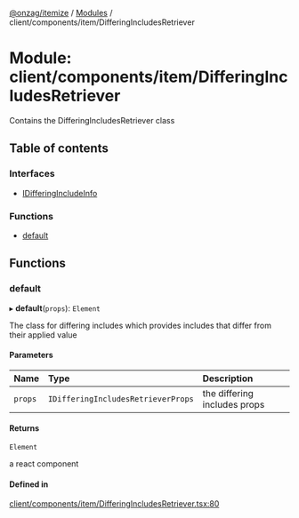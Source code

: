 [@onzag/itemize](../README.md) / [Modules](../modules.md) / client/components/item/DifferingIncludesRetriever

# Module: client/components/item/DifferingIncludesRetriever

Contains the DifferingIncludesRetriever class

## Table of contents

### Interfaces

- [IDifferingIncludeInfo](../interfaces/client_components_item_DifferingIncludesRetriever.IDifferingIncludeInfo.md)

### Functions

- [default](client_components_item_DifferingIncludesRetriever.md#default)

## Functions

### default

▸ **default**(`props`): `Element`

The class for differing includes which provides includes that differ from their applied value

#### Parameters

| Name | Type | Description |
| :------ | :------ | :------ |
| `props` | `IDifferingIncludesRetrieverProps` | the differing includes props |

#### Returns

`Element`

a react component

#### Defined in

[client/components/item/DifferingIncludesRetriever.tsx:80](https://github.com/onzag/itemize/blob/59702dd5/client/components/item/DifferingIncludesRetriever.tsx#L80)
